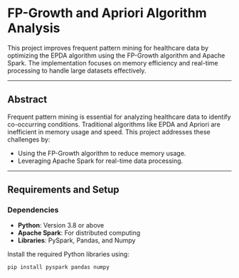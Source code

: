 # FP-Growth and Apriori Algorithm Analysis

This project improves frequent pattern mining for healthcare data by optimizing the EPDA algorithm using the FP-Growth algorithm and Apache Spark. The implementation focuses on memory efficiency and real-time processing to handle large datasets effectively.

---

## Abstract

Frequent pattern mining is essential for analyzing healthcare data to identify co-occurring conditions. Traditional algorithms like EPDA and Apriori are inefficient in memory usage and speed. This project addresses these challenges by:
- Using the FP-Growth algorithm to reduce memory usage.
- Leveraging Apache Spark for real-time data processing.

---

## Requirements and Setup

### Dependencies
- **Python**: Version 3.8 or above
- **Apache Spark**: For distributed computing
- **Libraries**: PySpark, Pandas, and Numpy

Install the required Python libraries using:
```bash
pip install pyspark pandas numpy
